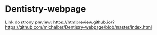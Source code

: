 # Dentistry-webpage
Link do strony preview: https://htmlpreview.github.io/?https://github.com/michalber/Dentistry-webpage/blob/master/index.html
